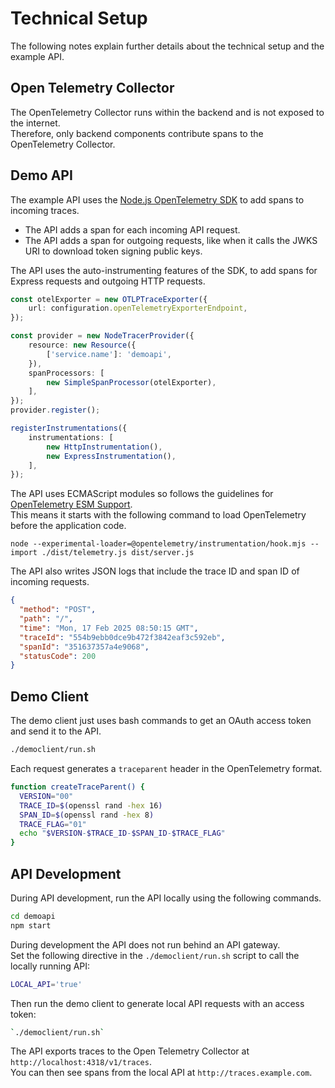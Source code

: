 # Technical Setup

The following notes explain further details about the technical setup and the example API.

## Open Telemetry Collector

The OpenTelemetry Collector runs within the backend and is not exposed to the internet.\
Therefore, only backend components contribute spans to the OpenTelemetry Collector.

## Demo API

The example API uses the [Node.js OpenTelemetry SDK](https://github.com/open-telemetry/opentelemetry-js) to add spans to incoming traces.

- The API adds a span for each incoming API request.
- The API adds a span for outgoing requests, like when it calls the JWKS URI to download token signing public keys.

The API uses the auto-instrumenting features of the SDK, to add spans for Express requests and outgoing HTTP requests.

```typescript
const otelExporter = new OTLPTraceExporter({
    url: configuration.openTelemetryExporterEndpoint,
});

const provider = new NodeTracerProvider({
    resource: new Resource({
        ['service.name']: 'demoapi',
    }),
    spanProcessors: [
        new SimpleSpanProcessor(otelExporter),
    ],
});
provider.register();

registerInstrumentations({
    instrumentations: [
        new HttpInstrumentation(),
        new ExpressInstrumentation(),
    ],
});
```

The API uses ECMAScript modules so follows the guidelines for [OpenTelemetry ESM Support](https://github.com/open-telemetry/opentelemetry-js/blob/main/doc/esm-support.md).\
This means it starts with the following command to load OpenTelemetry before the application code.

```text
node --experimental-loader=@opentelemetry/instrumentation/hook.mjs --import ./dist/telemetry.js dist/server.js
```

The API also writes JSON logs that include the trace ID and span ID of incoming requests.

```json
{
  "method": "POST",
  "path": "/",
  "time": "Mon, 17 Feb 2025 08:50:15 GMT",
  "traceId": "554b9ebb0dce9b472f3842eaf3c592eb",
  "spanId": "351637357a4e9068",
  "statusCode": 200
}
```

## Demo Client

The demo client just uses bash commands to get an OAuth access token and send it to the API.

```bash
./democlient/run.sh
```

Each request generates a `traceparent` header in the OpenTelemetry format.

```bash
function createTraceParent() {
  VERSION="00"
  TRACE_ID=$(openssl rand -hex 16)
  SPAN_ID=$(openssl rand -hex 8)
  TRACE_FLAG="01"
  echo "$VERSION-$TRACE_ID-$SPAN_ID-$TRACE_FLAG"
}
```

## API Development

During API development, run the API locally using the following commands.

```bash
cd demoapi
npm start
```

During development the API does not run behind an API gateway.\
Set the following directive in the `./democlient/run.sh` script to call the locally running API:

```bash
LOCAL_API='true'
```

Then run the demo client to generate local API requests with an access token:

```bash
`./democlient/run.sh`
```

The API exports traces to the Open Telemetry Collector at `http://localhost:4318/v1/traces`.\
You can then see spans from the local API at `http://traces.example.com`.
